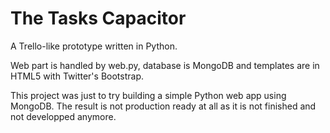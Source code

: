 The Tasks Capacitor
===================

A Trello-like prototype written in Python.

Web part is handled by web.py, database is MongoDB and templates are in HTML5 with Twitter's Bootstrap.

This project was just to try building a simple Python web app using MongoDB. The result is not production ready at all as it is not finished and not developped anymore.
